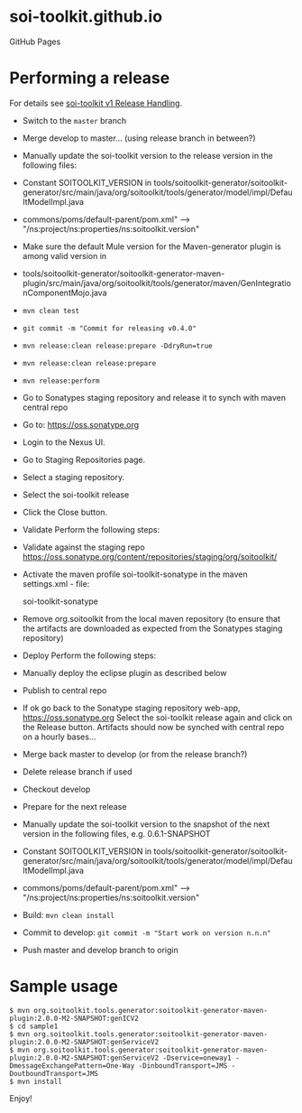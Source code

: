 soi-toolkit.github.io
=====================

GitHub Pages

# Performing a release

For details see [soi-toolkit v1 Release Handling](https://code.google.com/p/soi-toolkit/wiki/DG_ReleaseHandling).

* Switch to the `master` branch
* Merge develop to master... (using release branch in between?)
* Manually update the soi-toolkit version to the release version in the following files:
 * Constant SOITOOLKIT_VERSION in tools/soitoolkit-generator/soitoolkit-generator/src/main/java/org/soitoolkit/tools/generator/model/impl/DefaultModelImpl.java
 * commons/poms/default-parent/pom.xml" --> "/ns:project/ns:properties/ns:soitoolkit.version"
* Make sure the default Mule version for the Maven-generator plugin is among valid version in 
 * tools/soitoolkit-generator/soitoolkit-generator-maven-plugin/src/main/java/org/soitoolkit/tools/generator/maven/GenIntegrationComponentMojo.java
* `mvn clean test`
* `git commit -m "Commit for releasing v0.4.0"`
* `mvn release:clean release:prepare -DdryRun=true`
* `mvn release:clean release:prepare`
* `mvn release:perform`
* Go to Sonatypes staging repository and release it to synch with maven central repo
 * Go to: https://oss.sonatype.org
 * Login to the Nexus UI.
 * Go to Staging Repositories page.
 * Select a staging repository.
 * Select the soi-toolkit release
 * Click the Close button.
* Validate
 Perform the following steps:
 * Validate against the staging repo https://oss.sonatype.org/content/repositories/staging/org/soitoolkit/
 * Activate the maven profile soi-toolkit-sonatype in the maven settings.xml - file:

    <activeProfiles>
      <activeProfile>soi-toolkit-sonatype</activeProfile>
    </activeProfiles>

  * Remove org.soitoolkit from the local maven repository (to ensure that the artifacts are downloaded as expected from the Sonatypes staging repository)
* Deploy
 Perform the following steps:
 * Manually deploy the eclipse plugin as described below
 * Publish to central repo
 * If ok go back to the Sonatype staging repository web-app, https://oss.sonatype.org
 Select the soi-toolkit release again and click on the Release button.
 Artifacts should now be synched with central repo on a hourly bases...
* Merge back master to develop (or from the release branch?)
* Delete release branch if used
* Checkout develop
* Prepare for the next release
* Manually update the soi-toolkit version to the snapshot of the next version in the following files, e.g. 0.6.1-SNAPSHOT
 * Constant SOITOOLKIT_VERSION in tools/soitoolkit-generator/soitoolkit-generator/src/main/java/org/soitoolkit/tools/generator/model/impl/DefaultModelImpl.java
 * commons/poms/default-parent/pom.xml" --> "/ns:project/ns:properties/ns:soitoolkit.version"
* Build: `mvn clean install`
* Commit to develop: `git commit -m "Start work on version n.n.n"`
* Push master and develop branch to origin

# Sample usage

    $ mvn org.soitoolkit.tools.generator:soitoolkit-generator-maven-plugin:2.0.0-M2-SNAPSHOT:genICV2
    $ cd sample1
    $ mvn org.soitoolkit.tools.generator:soitoolkit-generator-maven-plugin:2.0.0-M2-SNAPSHOT:genServiceV2
    $ mvn org.soitoolkit.tools.generator:soitoolkit-generator-maven-plugin:2.0.0-M2-SNAPSHOT:genServiceV2 -Dservice=oneway1 -DmessageExchangePattern=One-Way -DinboundTransport=JMS -DoutboundTransport=JMS
    $ mvn install
    
Enjoy!    
